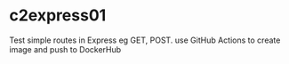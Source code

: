 # c2express01

Test simple routes in Express eg GET, POST.
use GitHub Actions to create image and push to DockerHub
